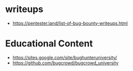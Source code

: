# writeups

- https://pentester.land/list-of-bug-bounty-writeups.html

# Educational Content

- https://sites.google.com/site/bughunteruniversity/
- https://github.com/bugcrowd/bugcrowd_university
